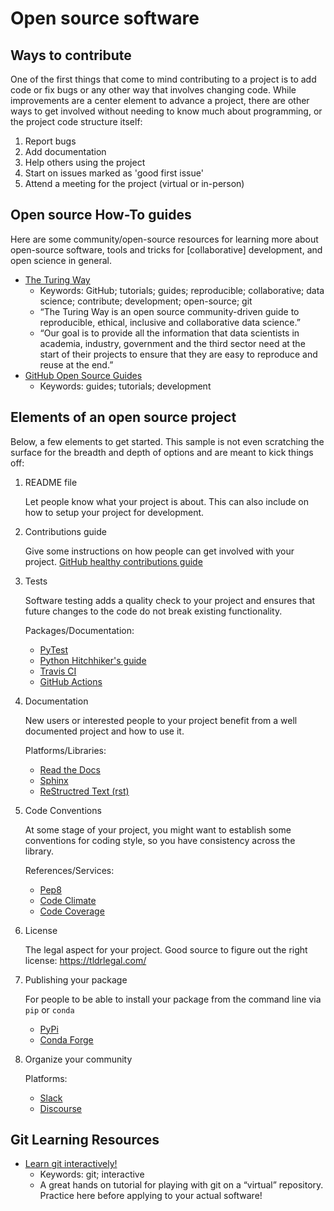 # Open source software

## Ways to contribute
One of the first things that come to mind contributing to a project is to add code
or fix bugs or any other way that involves changing code. While improvements
are a center element to advance a project, there are other ways to get involved
without needing to know much about programming, or the project code structure
itself:

1. Report bugs
1. Add documentation
1. Help others using the project
1. Start on issues marked as 'good first issue'
1. Attend a meeting for the project (virtual or in-person)

## Open source How-To guides

Here are some community/open-source resources for learning more about
open-source software, tools and tricks for \[collaborative\] development,
and open science in general.

- [The Turing Way](https://the-turing-way.netlify.app/welcome.html)
   - Keywords: GitHub; tutorials; guides; reproducible; collaborative; data science; contribute; development; open-source; git
   - “The Turing Way is an open source community-driven guide to reproducible, ethical, inclusive and collaborative data science.”
   - “Our goal is to provide all the information that data scientists in academia, industry, government and the third sector need at the start of their projects to ensure that they are easy to reproduce and reuse at the end.”
- [GitHub Open Source Guides](https://opensource.guide/)
   - Keywords: guides; tutorials; development
    
## Elements of an open source project

Below, a few elements to get started. This sample is not even scratching the
surface for the breadth and depth of options and are meant to kick things off: 

1. README file
   
   Let people know what your project is about. This can also include on how to
   setup your project for development.

1. Contributions guide
   
   Give some instructions on how people can get involved with your project.
   [GitHub healthy contributions guide](https://docs.github.com/en/communities/setting-up-your-project-for-healthy-contributions)

1. Tests

   Software testing adds a quality check to your project and ensures that
   future changes to the code do not break existing functionality.
   
   Packages/Documentation:
   * [PyTest](https://docs.pytest.org/en/latest/)
   * [Python Hitchhiker's guide](https://docs.python-guide.org/writing/tests/)
   * [Travis CI](https://travis-ci.org/)
   * [GitHub Actions](https://github.com/features/actions)
   
1. Documentation

   New users or interested people to your project benefit from a well documented
   project and how to use it.
   
   Platforms/Libraries:
   * [Read the Docs](https://readthedocs.org)
   * [Sphinx](https://www.sphinx-doc.org/en/master/)
   * [ReStructred Text (rst)](https://docutils.sourceforge.io/rst.html)

1. Code Conventions

   At some stage of your project, you might want to establish some conventions
   for coding style, so you have consistency across the library.
   
   References/Services:
   * [Pep8](https://pep8.org/)
   * [Code Climate](https://codeclimate.com/quality/)
   * [Code Coverage](https://about.codecov.io/)
   
1. License

   The legal aspect for your project.
   Good source to figure out the right license: https://tldrlegal.com/

1. Publishing your package

   For people to be able to install your package from the command line via `pip`
   or `conda`
   * [PyPi](https://pypi.org/)
   * [Conda Forge](https://conda-forge.org)
   
1. Organize your community

   Platforms:
   * [Slack](https://slack.com/)
   * [Discourse](https://www.discourse.org/)
    
## Git Learning Resources
- [Learn git interactively!](https://learngitbranching.js.org/)
   - Keywords: git; interactive
   - A great hands on tutorial for playing with git on a “virtual” repository. 
     Practice here before applying to your actual software!
